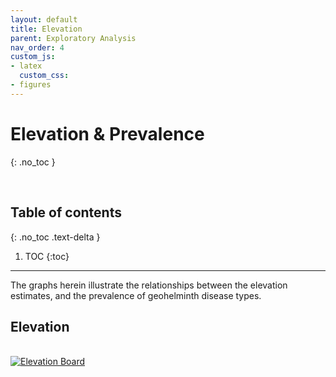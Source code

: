 ```yaml
---
layout: default
title: Elevation
parent: Exploratory Analysis
nav_order: 4
custom_js:
- latex
  custom_css:
- figures
---
```


# Elevation & Prevalence
{: .no_toc }

<br>

## Table of contents
{: .no_toc .text-delta }

1. TOC
   {:toc}

---

The graphs herein illustrate the relationships between the elevation estimates, and the prevalence of geohelminth disease types.

## Elevation

<br>

<div class='tableauPlaceholder' id='viz1658313486924' style='position: relative'>
<noscript><a href='#'><img alt='Elevation Board ' src='https:&#47;&#47;public.tableau.com&#47;static&#47;images&#47;El&#47;Elevation_16582550845790&#47;ElevationBoard&#47;1_rss.png' style='border: none' /></a></noscript>
<object class='tableauViz'  style='display:none;'>
  <param name='host_url' value='https%3A%2F%2Fpublic.tableau.com%2F' /> 
  <param name='embed_code_version' value='3' /> 
  <param name='site_root' value='' />
  <param name='name' value='Elevation_16582550845790&#47;ElevationBoard' />
  <param name='tabs' value='no' /><param name='toolbar' value='yes' />
  <param name='static_image' value='https:&#47;&#47;public.tableau.com&#47;static&#47;images&#47;El&#47;Elevation_16582550845790&#47;ElevationBoard&#47;1.png' /> 
  <param name='animate_transition' value='yes' />
  <param name='display_static_image' value='yes' />
  <param name='display_spinner' value='yes' />
  <param name='display_overlay' value='yes' />
  <param name='display_count' value='yes' />
  <param name='language' value='en-GB' />
</object></div>                
<script type='text/javascript'>                    
var divElement = document.getElementById('viz1658313486924');                    
var vizElement = divElement.getElementsByTagName('object')[0];                    
vizElement.style.width='550px';vizElement.style.height='527px';                    
var scriptElement = document.createElement('script');                    
scriptElement.src = 'https://public.tableau.com/javascripts/api/viz_v1.js';                    
vizElement.parentNode.insertBefore(scriptElement, vizElement);                
</script>

<br>
<br>
<br>
<br>
